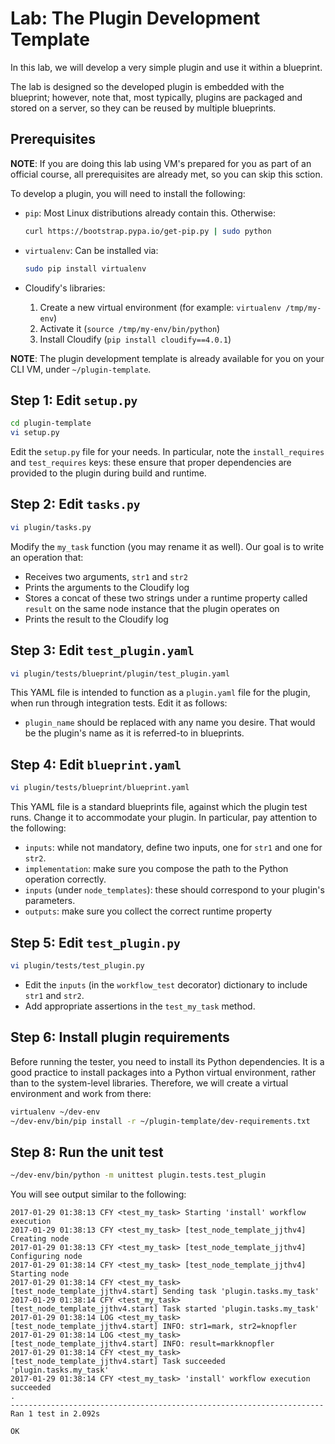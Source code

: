 # Lab: The Plugin Development Template

In this lab, we will develop a very simple plugin and use it within a blueprint.

The lab is designed so the developed plugin is embedded with the blueprint; however, note that, most typically, plugins are packaged and stored on a server, so they can be reused
by multiple blueprints.

## Prerequisites

**NOTE**: If you are doing this lab using VM's prepared for you as part of an official course, all prerequisites are
already met, so you can skip this sction.

To develop a plugin, you will need to install the following:

*   `pip`: Most Linux distributions already contain this. Otherwise:
    
    ```bash
    curl https://bootstrap.pypa.io/get-pip.py | sudo python
    ```

*   `virtualenv`: Can be installed via:
    
    ```bash
    sudo pip install virtualenv
    ```

*   Cloudify's libraries:
    1.  Create a new virtual environment (for example: `virtualenv /tmp/my-env`)
    2.  Activate it (`source /tmp/my-env/bin/python`)
    3.  Install Cloudify (`pip install cloudify==4.0.1`)

**NOTE**: The plugin development template is already available for you on your CLI VM, under `~/plugin-template`.

## Step 1: Edit `setup.py`

```bash
cd plugin-template
vi setup.py
```

Edit the `setup.py` file for your needs. In particular, note the `install_requires` and `test_requires` keys: these ensure that proper dependencies are provided to the plugin during build and runtime.

## Step 2: Edit `tasks.py`

```bash
vi plugin/tasks.py
```

Modify the `my_task` function (you may rename it as well). Our goal is to write an operation that:

* Receives two arguments, `str1` and `str2`
* Prints the arguments to the Cloudify log
* Stores a concat of these two strings under a runtime property called `result` on the same node instance that the plugin operates on
* Prints the result to the Cloudify log

## Step 3: Edit `test_plugin.yaml`

```bash
vi plugin/tests/blueprint/plugin/test_plugin.yaml
```

This YAML file is intended to function as a `plugin.yaml` file for the plugin, when run through integration tests. Edit it as follows:

* `plugin_name` should be replaced with any name you desire. That would be the plugin's name as it is referred-to in blueprints.

## Step 4: Edit `blueprint.yaml`

```bash
vi plugin/tests/blueprint/blueprint.yaml
```

This YAML file is a standard blueprints file, against which the plugin test runs. Change it to accommodate your plugin. In particular, pay attention to the following:

* `inputs`: while not mandatory, define two inputs, one for `str1` and one for `str2`.
* `implementation`: make sure you compose the path to the Python operation correctly.
* `inputs` (under `node_templates`): these should correspond to your plugin's parameters.
* `outputs`: make sure you collect the correct runtime property

## Step 5: Edit `test_plugin.py`

```bash
vi plugin/tests/test_plugin.py
```

* Edit the `inputs` (in the `workflow_test` decorator) dictionary to include `str1` and `str2`.
* Add appropriate assertions in the `test_my_task` method.

## Step 6: Install plugin requirements

Before running the tester, you need to install its Python dependencies.
It is a good practice to install packages into a Python virtual environment, rather than to the system-level
libraries. Therefore, we will create a virtual environment and work from there:

```bash
virtualenv ~/dev-env
~/dev-env/bin/pip install -r ~/plugin-template/dev-requirements.txt
```

## Step 8: Run the unit test

```bash
~/dev-env/bin/python -m unittest plugin.tests.test_plugin
```

You will see output similar to the following:

```
2017-01-29 01:38:13 CFY <test_my_task> Starting 'install' workflow execution
2017-01-29 01:38:13 CFY <test_my_task> [test_node_template_jjthv4] Creating node
2017-01-29 01:38:13 CFY <test_my_task> [test_node_template_jjthv4] Configuring node
2017-01-29 01:38:14 CFY <test_my_task> [test_node_template_jjthv4] Starting node
2017-01-29 01:38:14 CFY <test_my_task> [test_node_template_jjthv4.start] Sending task 'plugin.tasks.my_task'
2017-01-29 01:38:14 CFY <test_my_task> [test_node_template_jjthv4.start] Task started 'plugin.tasks.my_task'
2017-01-29 01:38:14 LOG <test_my_task> [test_node_template_jjthv4.start] INFO: str1=mark, str2=knopfler
2017-01-29 01:38:14 LOG <test_my_task> [test_node_template_jjthv4.start] INFO: result=markknopfler
2017-01-29 01:38:14 CFY <test_my_task> [test_node_template_jjthv4.start] Task succeeded 'plugin.tasks.my_task'
2017-01-29 01:38:14 CFY <test_my_task> 'install' workflow execution succeeded
.
----------------------------------------------------------------------
Ran 1 test in 2.092s

OK
```
